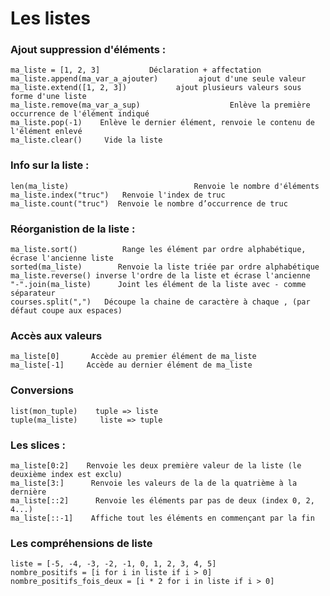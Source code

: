 # Les listes

### Ajout suppression d'éléments :
    ma_liste = [1, 2, 3]           Déclaration + affectation
    ma_liste.append(ma_var_a_ajouter)         ajout d'une seule valeur
    ma_liste.extend([1, 2, 3])           ajout plusieurs valeurs sous forme d'une liste
    ma_liste.remove(ma_var_a_sup)                    Enlève la première occurrence de l'élément indiqué
    ma_liste.pop(-1)    Enlève le dernier élément, renvoie le contenu de l'élément enlevé
    ma_liste.clear()     Vide la liste
    
### Info sur la liste :
    len(ma_liste)                            Renvoie le nombre d'éléments
    ma_liste.index("truc")   Renvoie l'index de truc
    ma_liste.count("truc")  Renvoie le nombre d’occurrence de truc
    
### Réorganistion de la liste :
    ma_liste.sort()          Range les élément par ordre alphabétique, écrase l'ancienne liste
    sorted(ma_liste)        Renvoie la liste triée par ordre alphabétique
    ma_liste.reverse() inverse l'ordre de la liste et écrase l'ancienne
    "-".join(ma_liste)      Joint les élément de la liste avec - comme séparateur
    courses.split(",")   Découpe la chaine de caractère à chaque , (par défaut coupe aux espaces)
    
### Accès aux valeurs
    ma_liste[0]       Accède au premier élément de ma_liste
    ma_liste[-1]     Accède au dernier élément de ma_liste

### Conversions
    list(mon_tuple)    tuple => liste
    tuple(ma_liste)     liste => tuple
    
### Les slices :
    ma_liste[0:2]    Renvoie les deux première valeur de la liste (le deuxième index est exclu)
    ma_liste[3:]      Renvoie les valeurs de la de la quatrième à la dernière
    ma_liste[::2]      Renvoie les éléments par pas de deux (index 0, 2, 4...)
    ma_liste[::-1]    Affiche tout les éléments en commençant par la fin

### Les compréhensions de liste
    liste = [-5, -4, -3, -2, -1, 0, 1, 2, 3, 4, 5]
    nombre_positifs = [i for i in liste if i > 0]
    nombre_positifs_fois_deux = [i * 2 for i in liste if i > 0]
